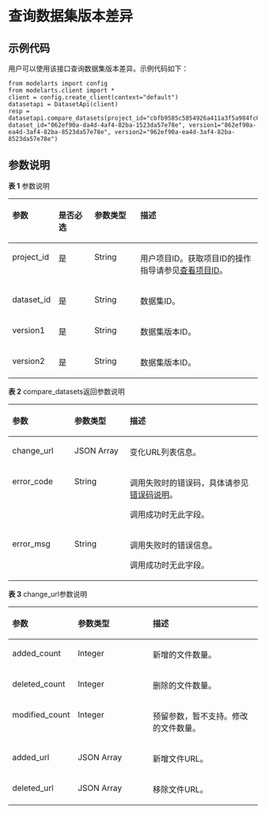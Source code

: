 # 查询数据集版本差异<a name="modelarts_04_0014"></a>

## 示例代码<a name="section35881040102516"></a>

用户可以使用该接口查询数据集版本差异。示例代码如下：

```
from modelarts import config
from modelarts.client import *
client = config.create_client(context="default")
datasetapi = DatasetApi(client)
resp = datasetapi.compare_datasets(project_id="cbfb9585c5854926a411a3f5a984fc09", dataset_id="062ef90a-da4d-4af4-82ba-1523da57e78e", version1="862ef90a-ea4d-3af4-82ba-8523da57e78e", version2="962ef90a-ea4d-3af4-82ba-8523da57e78e")
```

## 参数说明<a name="section0599140112517"></a>

**表 1**  参数说明

<a name="table1427122192918"></a>
<table><thead align="left"><tr id="row10299223299"><th class="cellrowborder" valign="top" width="14.26%" id="mcps1.2.5.1.1"><p id="p19121533162912"><a name="p19121533162912"></a><a name="p19121533162912"></a>参数</p>
</th>
<th class="cellrowborder" valign="top" width="15.03%" id="mcps1.2.5.1.2"><p id="p1812363372920"><a name="p1812363372920"></a><a name="p1812363372920"></a>是否必选</p>
</th>
<th class="cellrowborder" valign="top" width="18.91%" id="mcps1.2.5.1.3"><p id="p21241133112918"><a name="p21241133112918"></a><a name="p21241133112918"></a>参数类型</p>
</th>
<th class="cellrowborder" valign="top" width="51.800000000000004%" id="mcps1.2.5.1.4"><p id="p1812615330294"><a name="p1812615330294"></a><a name="p1812615330294"></a>描述</p>
</th>
</tr>
</thead>
<tbody><tr id="row1229142210294"><td class="cellrowborder" valign="top" width="14.26%" headers="mcps1.2.5.1.1 "><p id="p121291133132913"><a name="p121291133132913"></a><a name="p121291133132913"></a>project_id</p>
</td>
<td class="cellrowborder" valign="top" width="15.03%" headers="mcps1.2.5.1.2 "><p id="p0130163312298"><a name="p0130163312298"></a><a name="p0130163312298"></a>是</p>
</td>
<td class="cellrowborder" valign="top" width="18.91%" headers="mcps1.2.5.1.3 "><p id="p1913233372918"><a name="p1913233372918"></a><a name="p1913233372918"></a>String</p>
</td>
<td class="cellrowborder" valign="top" width="51.800000000000004%" headers="mcps1.2.5.1.4 "><p id="p4972959911831"><a name="p4972959911831"></a><a name="p4972959911831"></a>用户项目ID。获取项目ID的操作指导请参见<a href="查看项目ID.md">查看项目ID</a>。</p>
</td>
</tr>
<tr id="row1267615214142"><td class="cellrowborder" valign="top" width="14.26%" headers="mcps1.2.5.1.1 "><p id="p6636262275"><a name="p6636262275"></a><a name="p6636262275"></a>dataset_id</p>
</td>
<td class="cellrowborder" valign="top" width="15.03%" headers="mcps1.2.5.1.2 "><p id="p116372618278"><a name="p116372618278"></a><a name="p116372618278"></a>是</p>
</td>
<td class="cellrowborder" valign="top" width="18.91%" headers="mcps1.2.5.1.3 "><p id="p146319268278"><a name="p146319268278"></a><a name="p146319268278"></a>String</p>
</td>
<td class="cellrowborder" valign="top" width="51.800000000000004%" headers="mcps1.2.5.1.4 "><p id="p186362619277"><a name="p186362619277"></a><a name="p186362619277"></a>数据集ID。</p>
</td>
</tr>
<tr id="row966052131414"><td class="cellrowborder" valign="top" width="14.26%" headers="mcps1.2.5.1.1 "><p id="p1396874203710"><a name="p1396874203710"></a><a name="p1396874203710"></a>version1</p>
</td>
<td class="cellrowborder" valign="top" width="15.03%" headers="mcps1.2.5.1.2 "><p id="p45312312152"><a name="p45312312152"></a><a name="p45312312152"></a>是</p>
</td>
<td class="cellrowborder" valign="top" width="18.91%" headers="mcps1.2.5.1.3 "><p id="p996816233372"><a name="p996816233372"></a><a name="p996816233372"></a>String</p>
</td>
<td class="cellrowborder" valign="top" width="51.800000000000004%" headers="mcps1.2.5.1.4 "><p id="p15363118154"><a name="p15363118154"></a><a name="p15363118154"></a>数据集版本ID。</p>
</td>
</tr>
<tr id="row74172326551"><td class="cellrowborder" valign="top" width="14.26%" headers="mcps1.2.5.1.1 "><p id="p049916993716"><a name="p049916993716"></a><a name="p049916993716"></a>version2</p>
</td>
<td class="cellrowborder" valign="top" width="15.03%" headers="mcps1.2.5.1.2 "><p id="p18875164019368"><a name="p18875164019368"></a><a name="p18875164019368"></a>是</p>
</td>
<td class="cellrowborder" valign="top" width="18.91%" headers="mcps1.2.5.1.3 "><p id="p198442319373"><a name="p198442319373"></a><a name="p198442319373"></a>String</p>
</td>
<td class="cellrowborder" valign="top" width="51.800000000000004%" headers="mcps1.2.5.1.4 "><p id="p44614253714"><a name="p44614253714"></a><a name="p44614253714"></a>数据集版本ID。</p>
</td>
</tr>
</tbody>
</table>

**表 2**  compare\_datasets返回参数说明

<a name="table7279137152519"></a>
<table><thead align="left"><tr id="row112791476253"><th class="cellrowborder" valign="top" width="24.91%" id="mcps1.2.4.1.1"><p id="p1727910762510"><a name="p1727910762510"></a><a name="p1727910762510"></a>参数</p>
</th>
<th class="cellrowborder" valign="top" width="22.23%" id="mcps1.2.4.1.2"><p id="p1527912715252"><a name="p1527912715252"></a><a name="p1527912715252"></a>参数类型</p>
</th>
<th class="cellrowborder" valign="top" width="52.86%" id="mcps1.2.4.1.3"><p id="p19279978259"><a name="p19279978259"></a><a name="p19279978259"></a>描述</p>
</th>
</tr>
</thead>
<tbody><tr id="row1393313486563"><td class="cellrowborder" valign="top" width="24.91%" headers="mcps1.2.4.1.1 "><p id="p17933048145613"><a name="p17933048145613"></a><a name="p17933048145613"></a>change_url</p>
</td>
<td class="cellrowborder" valign="top" width="22.23%" headers="mcps1.2.4.1.2 "><p id="p4933204895613"><a name="p4933204895613"></a><a name="p4933204895613"></a>JSON Array</p>
</td>
<td class="cellrowborder" valign="top" width="52.86%" headers="mcps1.2.4.1.3 "><p id="p7933174865610"><a name="p7933174865610"></a><a name="p7933174865610"></a>变化URL列表信息。</p>
</td>
</tr>
<tr id="row715734114397"><td class="cellrowborder" valign="top" width="24.91%" headers="mcps1.2.4.1.1 "><p id="p1566919246599"><a name="p1566919246599"></a><a name="p1566919246599"></a>error_code</p>
</td>
<td class="cellrowborder" valign="top" width="22.23%" headers="mcps1.2.4.1.2 "><p id="p1526191625"><a name="p1526191625"></a><a name="p1526191625"></a>String</p>
</td>
<td class="cellrowborder" valign="top" width="52.86%" headers="mcps1.2.4.1.3 "><p id="p2702514017407"><a name="p2702514017407"></a><a name="p2702514017407"></a>调用失败时的错误码，具体请参见<a href="公共参数.md#section29446341644">错误码说明</a>。</p>
<p id="p4155274517407"><a name="p4155274517407"></a><a name="p4155274517407"></a>调用成功时无此字段。</p>
</td>
</tr>
<tr id="row548503816398"><td class="cellrowborder" valign="top" width="24.91%" headers="mcps1.2.4.1.1 "><p id="p12966837205811"><a name="p12966837205811"></a><a name="p12966837205811"></a>error_msg</p>
</td>
<td class="cellrowborder" valign="top" width="22.23%" headers="mcps1.2.4.1.2 "><p id="p1221191827"><a name="p1221191827"></a><a name="p1221191827"></a>String</p>
</td>
<td class="cellrowborder" valign="top" width="52.86%" headers="mcps1.2.4.1.3 "><p id="p20288435151110"><a name="p20288435151110"></a><a name="p20288435151110"></a>调用失败时的错误信息。</p>
<p id="p296619374586"><a name="p296619374586"></a><a name="p296619374586"></a>调用成功时无此字段。</p>
</td>
</tr>
</tbody>
</table>

**表 3**  change\_url参数说明

<a name="table19148638525"></a>
<table><thead align="left"><tr id="row191631039528"><th class="cellrowborder" valign="top" width="25.03%" id="mcps1.2.4.1.1"><p id="p816314318525"><a name="p816314318525"></a><a name="p816314318525"></a>参数</p>
</th>
<th class="cellrowborder" valign="top" width="30.34%" id="mcps1.2.4.1.2"><p id="p1616318385218"><a name="p1616318385218"></a><a name="p1616318385218"></a>参数类型</p>
</th>
<th class="cellrowborder" valign="top" width="44.629999999999995%" id="mcps1.2.4.1.3"><p id="p131633345220"><a name="p131633345220"></a><a name="p131633345220"></a>描述</p>
</th>
</tr>
</thead>
<tbody><tr id="row1217810315216"><td class="cellrowborder" valign="top" width="25.03%" headers="mcps1.2.4.1.1 "><p id="p11689131535219"><a name="p11689131535219"></a><a name="p11689131535219"></a>added_count</p>
</td>
<td class="cellrowborder" valign="top" width="30.34%" headers="mcps1.2.4.1.2 "><p id="p101781434521"><a name="p101781434521"></a><a name="p101781434521"></a>Integer</p>
</td>
<td class="cellrowborder" valign="top" width="44.629999999999995%" headers="mcps1.2.4.1.3 "><p id="p1340834835216"><a name="p1340834835216"></a><a name="p1340834835216"></a>新增的文件数量。</p>
</td>
</tr>
<tr id="row217815395214"><td class="cellrowborder" valign="top" width="25.03%" headers="mcps1.2.4.1.1 "><p id="p551715237526"><a name="p551715237526"></a><a name="p551715237526"></a>deleted_count</p>
</td>
<td class="cellrowborder" valign="top" width="30.34%" headers="mcps1.2.4.1.2 "><p id="p71904321725"><a name="p71904321725"></a><a name="p71904321725"></a>Integer</p>
</td>
<td class="cellrowborder" valign="top" width="44.629999999999995%" headers="mcps1.2.4.1.3 "><p id="p10408348175212"><a name="p10408348175212"></a><a name="p10408348175212"></a>删除的文件数量。</p>
</td>
</tr>
<tr id="row191782305216"><td class="cellrowborder" valign="top" width="25.03%" headers="mcps1.2.4.1.1 "><p id="p141783313522"><a name="p141783313522"></a><a name="p141783313522"></a>modified_count</p>
</td>
<td class="cellrowborder" valign="top" width="30.34%" headers="mcps1.2.4.1.2 "><p id="p81901032427"><a name="p81901032427"></a><a name="p81901032427"></a>Integer</p>
</td>
<td class="cellrowborder" valign="top" width="44.629999999999995%" headers="mcps1.2.4.1.3 "><p id="p104084483529"><a name="p104084483529"></a><a name="p104084483529"></a>预留参数，暂不支持。修改的文件数量。</p>
</td>
</tr>
<tr id="row12551323183918"><td class="cellrowborder" valign="top" width="25.03%" headers="mcps1.2.4.1.1 "><p id="p8551132310398"><a name="p8551132310398"></a><a name="p8551132310398"></a>added_url</p>
</td>
<td class="cellrowborder" valign="top" width="30.34%" headers="mcps1.2.4.1.2 "><p id="p175519237392"><a name="p175519237392"></a><a name="p175519237392"></a>JSON&nbsp;Array</p>
</td>
<td class="cellrowborder" valign="top" width="44.629999999999995%" headers="mcps1.2.4.1.3 "><p id="p104318094018"><a name="p104318094018"></a><a name="p104318094018"></a>新增文件URL。</p>
</td>
</tr>
<tr id="row147221321153911"><td class="cellrowborder" valign="top" width="25.03%" headers="mcps1.2.4.1.1 "><p id="p1072292103910"><a name="p1072292103910"></a><a name="p1072292103910"></a>deleted_url</p>
</td>
<td class="cellrowborder" valign="top" width="30.34%" headers="mcps1.2.4.1.2 "><p id="p1667718356391"><a name="p1667718356391"></a><a name="p1667718356391"></a>JSON&nbsp;Array</p>
</td>
<td class="cellrowborder" valign="top" width="44.629999999999995%" headers="mcps1.2.4.1.3 "><p id="p144330124018"><a name="p144330124018"></a><a name="p144330124018"></a>移除文件URL。</p>
</td>
</tr>
</tbody>
</table>

